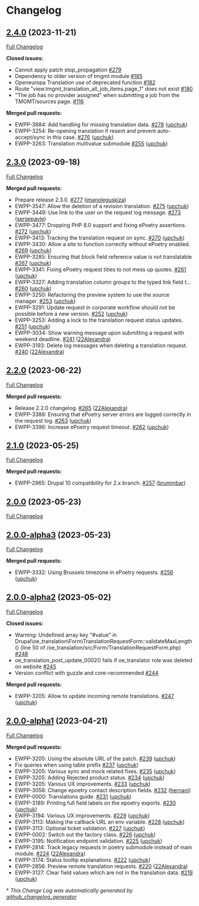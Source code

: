 # Changelog

## [2.4.0](https://github.com/openeuropa/oe_translation/tree/2.4.0) (2023-11-21)

[Full Changelog](https://github.com/openeuropa/oe_translation/compare/2.3.0...2.4.0)

**Closed issues:**

- Cannot apply patch stop\_propagation [\#279](https://github.com/openeuropa/oe_translation/issues/279)
- Dependency to older version of tmgmt module [\#185](https://github.com/openeuropa/oe_translation/issues/185)
- Openeuropa Translation use of deprecated function [\#182](https://github.com/openeuropa/oe_translation/issues/182)
- Route "view.tmgmt\_translation\_all\_job\_items.page\_1" does not exist [\#180](https://github.com/openeuropa/oe_translation/issues/180)
- "The job has no provider assigned" when submitting a job from the TMGMT/sources page. [\#116](https://github.com/openeuropa/oe_translation/issues/116)

**Merged pull requests:**

- EWPP-3684: Add handling for missing translation data. [\#278](https://github.com/openeuropa/oe_translation/pull/278) ([upchuk](https://github.com/upchuk))
- EWPP-3254: Re-opening translation if resent and prevent auto-accept/sync in this case. [\#276](https://github.com/openeuropa/oe_translation/pull/276) ([upchuk](https://github.com/upchuk))
- EWPP-3263: Translation multivalue submodule [\#255](https://github.com/openeuropa/oe_translation/pull/255) ([upchuk](https://github.com/upchuk))

## [2.3.0](https://github.com/openeuropa/oe_translation/tree/2.3.0) (2023-09-18)

[Full Changelog](https://github.com/openeuropa/oe_translation/compare/2.2.0...2.3.0)

**Merged pull requests:**

- Prepare release 2.3.0. [\#277](https://github.com/openeuropa/oe_translation/pull/277) ([imanoleguskiza](https://github.com/imanoleguskiza))
- EWPP-3547: Allow the deletion of a revision translation. [\#275](https://github.com/openeuropa/oe_translation/pull/275) ([upchuk](https://github.com/upchuk))
- EWPP-3449: Use link to the user on the request log message. [\#273](https://github.com/openeuropa/oe_translation/pull/273) ([sergepavle](https://github.com/sergepavle))
- EWPP-3477: Dropping PHP 8.0 support and fixing ePoetry assertions. [\#272](https://github.com/openeuropa/oe_translation/pull/272) ([upchuk](https://github.com/upchuk))
- EWPP-3413: Tracking the translation request on sync. [\#270](https://github.com/openeuropa/oe_translation/pull/270) ([upchuk](https://github.com/upchuk))
- EWPP-3430: Allow a site to function correctly without ePoetry enabled. [\#269](https://github.com/openeuropa/oe_translation/pull/269) ([upchuk](https://github.com/upchuk))
- EWPP-3285: Ensuring that block field reference value is not translatable [\#267](https://github.com/openeuropa/oe_translation/pull/267) ([upchuk](https://github.com/upchuk))
- EWPP-3341: Fixing ePoetry request titles to not mess up quotes. [\#261](https://github.com/openeuropa/oe_translation/pull/261) ([upchuk](https://github.com/upchuk))
- EWPP-3327: Adding translation column groups to the typed link field t… [\#260](https://github.com/openeuropa/oe_translation/pull/260) ([upchuk](https://github.com/upchuk))
- EWPP-3250: Refactoring the preview system to use the source manager. [\#253](https://github.com/openeuropa/oe_translation/pull/253) ([upchuk](https://github.com/upchuk))
- EWPP-3291: Update request in corporate workflow should not be possible before a new version. [\#252](https://github.com/openeuropa/oe_translation/pull/252) ([upchuk](https://github.com/upchuk))
- EWPP-3253: Adding a lock to the translation request status updates. [\#251](https://github.com/openeuropa/oe_translation/pull/251) ([upchuk](https://github.com/upchuk))
- EWPP-3034: Show warning message upon submitting a request with weekend deadline. [\#241](https://github.com/openeuropa/oe_translation/pull/241) ([22Alexandra](https://github.com/22Alexandra))
- EWPP-3193: Delete log messages when deleting a translation request. [\#240](https://github.com/openeuropa/oe_translation/pull/240) ([22Alexandra](https://github.com/22Alexandra))

## [2.2.0](https://github.com/openeuropa/oe_translation/tree/2.2.0) (2023-06-22)

[Full Changelog](https://github.com/openeuropa/oe_translation/compare/2.1.0...2.2.0)

**Merged pull requests:**

- Release 2.2.0 changelog. [\#265](https://github.com/openeuropa/oe_translation/pull/265) ([22Alexandra](https://github.com/22Alexandra))
- EWPP-3388: Ensuring that ePoetry server errors are logged correctly in the request log. [\#263](https://github.com/openeuropa/oe_translation/pull/263) ([upchuk](https://github.com/upchuk))
- EWPP-3396: Increase ePoetry request timeout. [\#262](https://github.com/openeuropa/oe_translation/pull/262) ([upchuk](https://github.com/upchuk))

## [2.1.0](https://github.com/openeuropa/oe_translation/tree/2.1.0) (2023-05-25)
[Full Changelog](https://github.com/openeuropa/oe_translation/compare/2.0.0...2.1.0)

**Merged pull requests:**

- EWPP-2965: Drupal 10 compatibility for 2.x branch. [\#257](https://github.com/openeuropa/oe_translation/pull/257) ([brummbar](https://github.com/brummbar))

## [2.0.0](https://github.com/openeuropa/oe_translation/tree/2.0.0) (2023-05-23)
[Full Changelog](https://github.com/openeuropa/oe_translation/compare/2.0.0-alpha3...2.0.0)

## [2.0.0-alpha3](https://github.com/openeuropa/oe_translation/tree/2.0.0-alpha3) (2023-05-23)
[Full Changelog](https://github.com/openeuropa/oe_translation/compare/2.0.0-alpha2...2.0.0-alpha3)

**Merged pull requests:**

- EWPP-3332: Using Brussels timezone in ePoetry requests. [\#256](https://github.com/openeuropa/oe_translation/pull/256) ([upchuk](https://github.com/upchuk))

## [2.0.0-alpha2](https://github.com/openeuropa/oe_translation/tree/2.0.0-alpha2) (2023-05-02)
[Full Changelog](https://github.com/openeuropa/oe_translation/compare/2.0.0-alpha1...2.0.0-alpha2)

**Closed issues:**

- Warning: Undefined array key "\#value" in Drupal\oe\_translation\Form\TranslationRequestForm::validateMaxLength\(\) \(line 50 of /oe\_translation/src/Form/TranslationRequestForm.php\) [\#248](https://github.com/openeuropa/oe_translation/issues/248)
- oe\_translation\_post\_update\_0002\(\) fails if oe\_translator role was deleted on website [\#245](https://github.com/openeuropa/oe_translation/issues/245)
- Version conflict with guzzle and core-recommended [\#244](https://github.com/openeuropa/oe_translation/issues/244)

**Merged pull requests:**

- EWPP-3205: Allow to update incoming remote translations. [\#247](https://github.com/openeuropa/oe_translation/pull/247) ([upchuk](https://github.com/upchuk))

## [2.0.0-alpha1](https://github.com/openeuropa/oe_translation/tree/2.0.0-alpha1) (2023-04-21)
[Full Changelog](https://github.com/openeuropa/oe_translation/compare/0.20.0...2.0.0-alpha1)

**Merged pull requests:**

- EWPP-3205: Using the absolute URL of the patch. [\#239](https://github.com/openeuropa/oe_translation/pull/239) ([upchuk](https://github.com/upchuk))
- Fix queries when using table prefix [\#237](https://github.com/openeuropa/oe_translation/pull/237) ([upchuk](https://github.com/upchuk))
- EWPP-3205: Various sync and mock related fixes. [\#235](https://github.com/openeuropa/oe_translation/pull/235) ([upchuk](https://github.com/upchuk))
- EWPP-3205: Adding Rejected product status. [\#234](https://github.com/openeuropa/oe_translation/pull/234) ([upchuk](https://github.com/upchuk))
- EWPP-3205: Various UX improvements. [\#233](https://github.com/openeuropa/oe_translation/pull/233) ([upchuk](https://github.com/upchuk))
- EWPP-3058: Change epoetry contact description fields. [\#232](https://github.com/openeuropa/oe_translation/pull/232) ([hernani](https://github.com/hernani))
- EWPP-0000: Translations guide. [\#231](https://github.com/openeuropa/oe_translation/pull/231) ([upchuk](https://github.com/upchuk))
- EWPP-3189: Printing full field labels on the epoetry exports. [\#230](https://github.com/openeuropa/oe_translation/pull/230) ([upchuk](https://github.com/upchuk))
- EWPP-3194: Various UX improvements. [\#229](https://github.com/openeuropa/oe_translation/pull/229) ([upchuk](https://github.com/upchuk))
- EWPP-3113: Making the callback URL an env variable. [\#228](https://github.com/openeuropa/oe_translation/pull/228) ([upchuk](https://github.com/upchuk))
- EWPP-3113: Optional ticket validation. [\#227](https://github.com/openeuropa/oe_translation/pull/227) ([upchuk](https://github.com/upchuk))
- EWPP-0002: Switch out the factory class. [\#226](https://github.com/openeuropa/oe_translation/pull/226) ([upchuk](https://github.com/upchuk))
- EWPP-3195: Notification endpoint validation. [\#225](https://github.com/openeuropa/oe_translation/pull/225) ([upchuk](https://github.com/upchuk))
- EWPP-2814: Track legacy requests in poetry submodule instead of main module. [\#224](https://github.com/openeuropa/oe_translation/pull/224) ([22Alexandra](https://github.com/22Alexandra))
- EWPP-3174: Status tooltip explanations. [\#222](https://github.com/openeuropa/oe_translation/pull/222) ([upchuk](https://github.com/upchuk))
- EWPP-2856: Preview remote translation requests. [\#220](https://github.com/openeuropa/oe_translation/pull/220) ([22Alexandra](https://github.com/22Alexandra))
- EWPP-3127: Clear field values which are not in the translation data. [\#219](https://github.com/openeuropa/oe_translation/pull/219) ([upchuk](https://github.com/upchuk))



\* *This Change Log was automatically generated by [github_changelog_generator](https://github.com/skywinder/Github-Changelog-Generator)*